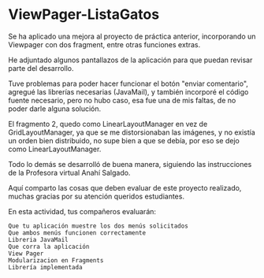 # ViewPager-ListaGatos
Se ha aplicado una mejora al proyecto de práctica anterior, incorporando un Viewpager con dos fragment, entre otras funciones extras.


He adjuntado algunos pantallazos de la aplicación para que puedan revisar parte del desarrollo.

Tuve problemas para poder hacer funcionar el botón "enviar comentario", agregué las librerías necesarias (JavaMail), y también incorporé el código fuente necesario, pero no hubo caso, esa fue una de mis faltas, de no poder darle alguna solución.

El fragmento 2, quedo como LinearLayoutManager en vez de GridLayoutManager, ya que se me distorsionaban las imágenes, y no existía un orden bien distribuido, no supe bien a que se debía, por eso se dejo como LinearLayoutManager.

Todo lo demás se desarrolló de buena manera, siguiendo las instrucciones de la Profesora virtual Anahí Salgado.


Aquí comparto las cosas que deben evaluar de este proyecto realizado, muchas gracias por su atención queridos estudiantes.

En esta actividad, tus compañeros evaluarán:

    Que tu aplicación muestre los dos menús solicitados
    Que ambos menús funcionen correctamente
    Libreria JavaMail
    Que corra la aplicación
    View Pager
    Modularizacion en Fragments
    Librería implementada 
